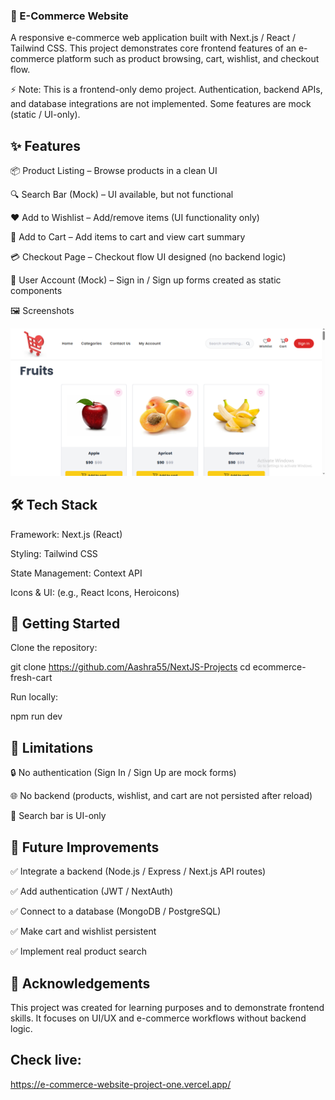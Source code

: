 ### 🛒 E-Commerce Website

A responsive e-commerce web application built with Next.js / React / Tailwind CSS.
This project demonstrates core frontend features of an e-commerce platform such as product browsing, cart, wishlist, and checkout flow.

⚡ Note: This is a frontend-only demo project. Authentication, backend APIs, and database integrations are not implemented. Some features are mock (static / UI-only).

## ✨ Features

📦 Product Listing – Browse products in a clean UI

🔍 Search Bar (Mock) – UI available, but not functional

❤️ Add to Wishlist – Add/remove items (UI functionality only)

🛒 Add to Cart – Add items to cart and view cart summary

💳 Checkout Page – Checkout flow UI designed (no backend logic)

👤 User Account (Mock) – Sign in / Sign up forms created as static components

🖼️ Screenshots

![Screenshot of homepage](image.png)

## 🛠️ Tech Stack

Framework: Next.js (React)

Styling: Tailwind CSS

State Management: Context API 

Icons & UI: (e.g., React Icons, Heroicons)

## 🚀 Getting Started

Clone the repository:

git clone https://github.com/Aashra55/NextJS-Projects
cd ecommerce-fresh-cart

Run locally:

npm run dev

## 📌 Limitations

🔒 No authentication (Sign In / Sign Up are mock forms)

🌐 No backend (products, wishlist, and cart are not persisted after reload)

🔎 Search bar is UI-only

## 🎯 Future Improvements

✅ Integrate a backend (Node.js / Express / Next.js API routes)

✅ Add authentication (JWT / NextAuth)

✅ Connect to a database (MongoDB / PostgreSQL)

✅ Make cart and wishlist persistent

✅ Implement real product search

## 🙌 Acknowledgements

This project was created for learning purposes and to demonstrate frontend skills.
It focuses on UI/UX and e-commerce workflows without backend logic.

## Check live:
https://e-commerce-website-project-one.vercel.app/

